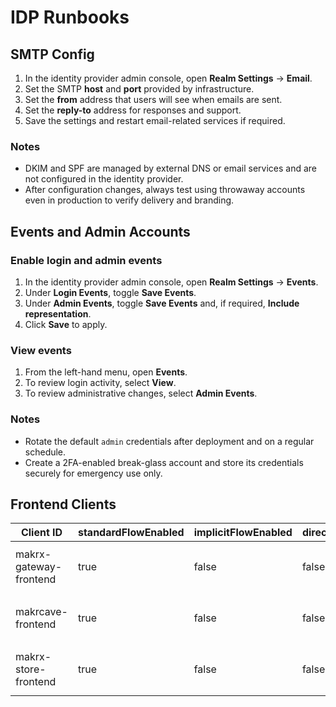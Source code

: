 # IDP Runbooks

## SMTP Config
1. In the identity provider admin console, open **Realm Settings** → **Email**.
2. Set the SMTP **host** and **port** provided by infrastructure.
3. Set the **from** address that users will see when emails are sent.
4. Set the **reply-to** address for responses and support.
5. Save the settings and restart email-related services if required.

### Notes
- DKIM and SPF are managed by external DNS or email services and are not configured in the identity provider.
- After configuration changes, always test using throwaway accounts even in production to verify delivery and branding.

## Events and Admin Accounts

### Enable login and admin events
1. In the identity provider admin console, open **Realm Settings** → **Events**.
2. Under **Login Events**, toggle **Save Events**.
3. Under **Admin Events**, toggle **Save Events** and, if required, **Include representation**.
4. Click **Save** to apply.

### View events
1. From the left-hand menu, open **Events**.
2. To review login activity, select **View**.
3. To review administrative changes, select **Admin Events**.

### Notes
- Rotate the default `admin` credentials after deployment and on a regular schedule.
- Create a 2FA-enabled break-glass account and store its credentials securely for emergency use only.

## Frontend Clients

| Client ID | standardFlowEnabled | implicitFlowEnabled | directAccessGrantsEnabled | pkce.code.challenge.method | Redirect URIs | Web Origins | Post-logout Redirect URIs |
| --- | --- | --- | --- | --- | --- | --- | --- |
| makrx-gateway-frontend | true | false | false | S256 | Localhost: `http://localhost:3000/auth/callback`<br>Staging: `https://staging.gateway.makrx.org/auth/callback`<br>Prod: `https://gateway.makrx.org/auth/callback` | Localhost: `http://localhost:3000`<br>Staging: `https://staging.gateway.makrx.org`<br>Prod: `https://gateway.makrx.org` | Localhost: `http://localhost:3000/`<br>Staging: `https://staging.gateway.makrx.org/`<br>Prod: `https://gateway.makrx.org/` |
| makrcave-frontend | true | false | false | S256 | Localhost: `http://localhost:3001/auth/callback`<br>Staging: `https://staging.makrcave.makrx.org/auth/callback`<br>Prod: `https://makrcave.makrx.org/auth/callback` | Localhost: `http://localhost:3001`<br>Staging: `https://staging.makrcave.makrx.org`<br>Prod: `https://makrcave.makrx.org` | Localhost: `http://localhost:3001/`<br>Staging: `https://staging.makrcave.makrx.org/`<br>Prod: `https://makrcave.makrx.org/` |
| makrx-store-frontend | true | false | false | S256 | Localhost: `http://localhost:3002/auth/callback`<br>Staging: `https://staging.store.makrx.org/auth/callback`<br>Prod: `https://store.makrx.org/auth/callback` | Localhost: `http://localhost:3002`<br>Staging: `https://staging.store.makrx.org`<br>Prod: `https://store.makrx.org` | Localhost: `http://localhost:3002/`<br>Staging: `https://staging.store.makrx.org/`<br>Prod: `https://store.makrx.org/` |
